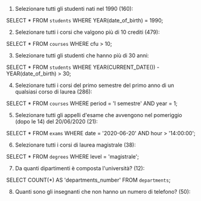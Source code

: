 1. Selezionare tutti gli studenti nati nel 1990 (160):

SELECT * FROM `students`
WHERE YEAR(date_of_birth) = 1990;

2. Selezionare tutti i corsi che valgono più di 10 crediti (479):

SELECT * FROM `courses`
WHERE cfu > 10;

3. Selezionare tutti gli studenti che hanno più di 30 anni:

SELECT * FROM `students`
WHERE YEAR(CURRENT_DATE()) - YEAR(date_of_birth) > 30;

4. Selezionare tutti i corsi del primo semestre del primo anno di un qualsiasi corso di laurea (286):

SELECT * FROM `courses`
WHERE period = 'I semestre' AND
year = 1;

5. Selezionare tutti gli appelli d'esame che avvengono nel pomeriggio (dopo le 14) del 20/06/2020 (21):

SELECT * FROM `exams`
WHERE date = '2020-06-20' AND 
hour > '14:00:00';

6. Selezionare tutti i corsi di laurea magistrale (38):

SELECT * FROM `degrees`
WHERE level = 'magistrale';

7. Da quanti dipartimenti è composta l'università? (12):

SELECT COUNT(*) AS 'departments_number' FROM `departments`;

8. Quanti sono gli insegnanti che non hanno un numero di telefono? (50):
